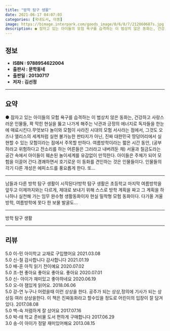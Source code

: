 ```yaml
---
title: "방학 탐구 생활"
date: 2021-06-17 04:07:03
categories: [국내도서, 아동]
image: https://bimage.interpark.com/goods_image/0/6/8/7/212860687s.jpg
description: ● 잠자고 있는 아이들의 모험 욕구를 습격하는 이 범상치 않은 동화는, 건강하고 사랑스러운 인물들, 꽉 막힌 현실을 뚫고 나가게 해주는 낙관과 긍정의 에너지로 독자들을 한눈에 매료시킨다.무엇보다 놀이와 모험이 사라진 시대의 모험 서사라는 점에서, 그것도 오즈나 앨리스의 세계처럼 실현
---
```


## **정보**

- **ISBN : 9788954622004**
- **출판사 : 문학동네**
- **출판일 : 20130717**
- **저자 : 김선정**

------



## **요약**

●  잠자고 있는 아이들의 모험 욕구를 습격하는 이 범상치 않은 동화는, 건강하고 사랑스러운 인물들, 꽉 막힌 현실을 뚫고 나가게 해주는 낙관과 긍정의 에너지로 독자들을 한눈에 매료시킨다.무엇보다 놀이와 모험이 사라진 시대의 모험 서사라는 점에서, 그것도 오즈나 앨리스의 세계처럼 실현 불가능한 판타지가 아닌, 진짜 대한민국 땅덩어리에서 실현할 수 있는 모험이라는 점에서 주목할 만하다. 여름방학이라는 짧은 시간 동안, (공부하라고 위험하다고 잔소리를 하는 어른들은 그러라고 내버려둔 채) 서울과 칠금도라는 공간 속에서 아이들이 훼손된 놀이세계를 유감없이 만끽한다. 아이들은 주체가 되어 모험을 이끌어 간다.경쾌하면서 호기로운 이 동화를 견인하는 것은 인물들이다. 인물들의 각기 다른 개성은 에피소드를 풍요롭게 한다. 또...

------

남들과 다른 방학 탐구 생활이 시작된다!방학 탐구 생활은 초등학교 마지막 여름방학을 앞두고 이제까지와는 다르게, 제대로 보내기 위해 스스로 방학 계획을 짜고 그 계획을 하나하나 실천해 가는 임무 완수형 생활동화이자 현실 밀착형 모험 동화이다. 다가올 겨울방학, 여름방학에 못다 한 보물 발굴도... 

------


방학 탐구 생활 

------


## **리뷰** 

5.0 이-민 아이학교 교재로 구입했어요 2021.03.08 <br/>5.0 신-철 감사합니다 감사합니다  2021.01.19 <br/>5.0 배-훈 아직 읽기 전이예요 2020.07.02 <br/>5.0 조-현 좋아요 좋아요 좋아요. 좋아요 2020.07.01 <br/>5.0 신- 아이가 재미있고 좋아하네요 2020.06.19 <br/>5.0 오-아 잼있게 읽어요. 2018.06.06 <br/>5.0 강-연 누구나 어렸을때 이런 상상을 한다.
공주가 되는 상상,정의에 기사가 되는 상상등
여러 상상을한다.
이 책은 진짜동화라고 할수있을 정도로
어린이의 입장이 잘 담겨있다. 2017.08.08 <br/>5.0 백-숙 저렴하게 잘 샀어요 2017.07.16 <br/>5.0 박-태 학교 준비물 도서 편하게 구매합니다 2017.06.29 <br/>3.0 송-이 아이가 정말  재미있어해요 2013.08.15 <br/>
